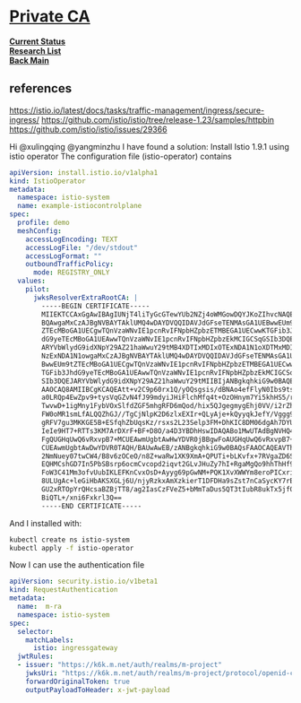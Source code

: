 # **[Private CA](https://istio.io/latest/docs/tasks/traffic-management/ingress/secure-ingress/)**

**[Current Status](../../../development/status/weekly/current_status.md)**\
**[Research List](../../../research/research_list.md)**\
**[Back Main](../../../README.md)**

## references

<https://istio.io/latest/docs/tasks/traffic-management/ingress/secure-ingress/>
<https://github.com/istio/istio/tree/release-1.23/samples/httpbin>
<https://github.com/istio/istio/issues/29366>

Hi @xulingqing @yangminzhu I have found a solution:
Install Istio 1.9.1 using istio operator
The configuration file (istio-operator) contains

```yaml
apiVersion: install.istio.io/v1alpha1
kind: IstioOperator
metadata:
  namespace: istio-system
  name: example-istiocontrolplane
spec:
  profile: demo
  meshConfig:
    accessLogEncoding: TEXT
    accessLogFile: "/dev/stdout"
    accessLogFormat: ""
    outboundTrafficPolicy:
      mode: REGISTRY_ONLY
  values:
    pilot:
      jwksResolverExtraRootCA: |
        -----BEGIN CERTIFICATE-----
        MIIEKTCCAxGgAwIBAgIUNjT4liTyGcGTewYUb2NZj4oWMGowDQYJKoZIhvcNAQEL
        BQAwgaMxCzAJBgNVBAYTAklUMQ4wDAYDVQQIDAVJdGFseTENMAsGA1UEBwwEUm9t
        ZTEcMBoGA1UECgwTQnVzaWNvIE1pcnRvIFNpbHZpbzETMBEGA1UECwwKTGFib3Jh
        dG9yeTEcMBoGA1UEAwwTQnVzaWNvIE1pcnRvIFNpbHZpbzEkMCIGCSqGSIb3DQEJ
        ARYVbWlydG9idXNpY29AZ21haWwuY29tMB4XDTIxMDIxOTExNDA1N1oXDTMxMDIx
        NzExNDA1N1owgaMxCzAJBgNVBAYTAklUMQ4wDAYDVQQIDAVJdGFseTENMAsGA1UE
        BwwEUm9tZTEcMBoGA1UECgwTQnVzaWNvIE1pcnRvIFNpbHZpbzETMBEGA1UECwwK
        TGFib3JhdG9yeTEcMBoGA1UEAwwTQnVzaWNvIE1pcnRvIFNpbHZpbzEkMCIGCSqG
        SIb3DQEJARYVbWlydG9idXNpY29AZ21haWwuY29tMIIBIjANBgkqhkiG9w0BAQEF
        AAOCAQ8AMIIBCgKCAQEAtt+v2C9p60rx1Q/yOQsgsis/dBNAo4efFlyN0Ibs9ts4
        a0LRQp4EwZpv9+tysVqGZvN4fJ99mdyiJHiFlchMfq4t+OzOHnym7Yi5khHS5/rv
        TwvwD+1igMny1FybVOxSlfdZGF5mhgRFD6mQod/hix5QJgegmygEhj0VV/i2rZhH
        FW0oMR1smLfALQQZhGJ//TgCjNlpK2D6zlxEXIr+QLyAje+kQyyqkJefY/Vggg9m
        gRFV7gu3MKKGE5B+ESfqhZbUqsKz/rsxs2L23Selp3FM+DhKIC8DM06dgAh7DYUQ
        IeIe9HT7+RTTs3KM7ArDXrF+BF+D8O/a4D3YBDhHswIDAQABo1MwUTAdBgNVHQ4E
        FgQUGHqUwQ6vRxvpB7+MCUEAwmUgbtAwHwYDVR0jBBgwFoAUGHqUwQ6vRxvpB7+M
        CUEAwmUgbtAwDwYDVR0TAQH/BAUwAwEB/zANBgkqhkiG9w0BAQsFAAOCAQEAVThR
        2NmNuey07twCW4/B8v6zOCeO/n8Z+waRw1XK9XmA+QPUTi+bLKvfx+7RVgaZD6SR
        EQHMCshGD7In5PbSBsrp6ocmCvcopd2iqvt2GLvJHuZy7hI+RgaMgQo9hhThHf9e
        FoW3C41Mm3ofvUubIKLEFKnCvxOsD+Ayyg69pGwNM+PQK1XvXWWYm8eroPICxriq
        8ULUgAc+leGiHbAKSXGLj6U/njyRzkxAmXzkierT1DFDHa9sZst7nCaSycKY7rBj
        GU2xRTOpYrQHcsaBZBjTT8/ag2IasCzFVeZ5+bMmTaDus5QT3tIubR8ukTx5jf0S
        BiQTL+/xni6Fxkrl3Q==
        -----END CERTIFICATE-----
```

And I installed with:

```bash
kubectl create ns istio-system
kubectl apply -f istio-operator
```

Now I can use the authentication file

```yaml
apiVersion: security.istio.io/v1beta1
kind: RequestAuthentication
metadata:
  name:  m-ra
  namespace: istio-system
spec:
  selector:
    matchLabels:
      istio: ingressgateway
  jwtRules:
  - issuer: "https://k6k.m.net/auth/realms/m-project"
    jwksUri: "https://k6k.m.net/auth/realms/m-project/protocol/openid-connect/certs"
    forwardOriginalToken: true
    outputPayloadToHeader: x-jwt-payload
```
